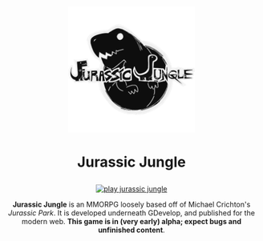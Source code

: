 <p align="center">
<img src="assets/JurassicJungle.png" alt="Jurassic Jungle" width="50%" />
</p>
<h1><p align="center">Jurassic Jungle</p></h1>
<p align="center">
<a href="https://jurassic-jungle.netlify.app"><img src="https://img.shields.io/badge/play-jurassic_jungle-black?labelColor=white" alt="play jurassic jungle" /></a>
</p>
<p align="center">
<b>Jurassic Jungle</b> is an MMORPG loosely based off of Michael Crichton's <em>Jurassic Park</em>. It is developed underneath GDevelop, and published for the modern web. <strong>This game is in (very early) alpha; expect bugs and unfinished content</strong>.
</p>
